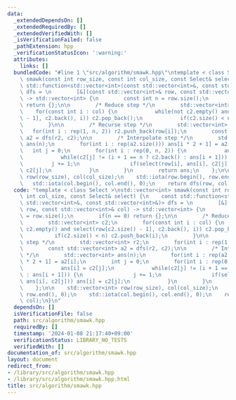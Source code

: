 ```yaml
---
data:
  _extendedDependsOn: []
  _extendedRequiredBy: []
  _extendedVerifiedWith: []
  _isVerificationFailed: false
  _pathExtension: hpp
  _verificationStatusIcon: ':warning:'
  attributes:
    links: []
  bundledCode: "#line 1 \"src/algorithm/smawk.hpp\"\ntemplate < class Select >\nstd::vector<int>\
    \ smawk(const int row_size, const int col_size, const Select& select) {\n    const\
    \ std::function<std::vector<int>(const std::vector<int>&, const std::vector<int>&)>\
    \ dfs = \n        [&](const std::vector<int>& row, const std::vector<int>& col)\
    \ -> std::vector<int> {\n        const int n = row.size();\n        if(n == 0)\
    \ return {};\n\n        /* Reduce step */\n        std::vector<int> c2;\n    \
    \    for(const int i : col) {\n            while(not c2.empty() and select(row[c2.size()\
    \ - 1], c2.back(), i)) c2.pop_back();\n            if(c2.size() < n) c2.push_back(i);\n\
    \        }\n\n        /* Recurse step */\n        std::vector<int> r2;\n     \
    \   for(int i : rep(1, n, 2)) r2.push_back(row[i]);\n        const std::vector<int>\
    \ a2 = dfs(r2, c2);\n\n        /* Interpolate step */\n        std::vector<int>\
    \ ans(n);\n        for(int i : rep(a2.size())) ans[i * 2 + 1] = a2[i];\n     \
    \   int j = 0;\n        for(int i : rep(0, n, 2)) {\n            ans[i] = c2[j];\n\
    \            while(c2[j] != (i + 1 == n ? c2.back() : ans[i + 1])) {\n       \
    \         j += 1;\n                if(select(row[i], ans[i], c2[j])) ans[i] =\
    \ c2[j];\n            }\n        }\n        return ans;\n    };\n\n    std::vector<int>\
    \ row(row_size), col(col_size);\n    std::iota(row.begin(), row.end(), 0);\n \
    \   std::iota(col.begin(), col.end(), 0);\n    return dfs(row, col);\n}\n"
  code: "template < class Select >\nstd::vector<int> smawk(const int row_size, const\
    \ int col_size, const Select& select) {\n    const std::function<std::vector<int>(const\
    \ std::vector<int>&, const std::vector<int>&)> dfs = \n        [&](const std::vector<int>&\
    \ row, const std::vector<int>& col) -> std::vector<int> {\n        const int n\
    \ = row.size();\n        if(n == 0) return {};\n\n        /* Reduce step */\n\
    \        std::vector<int> c2;\n        for(const int i : col) {\n            while(not\
    \ c2.empty() and select(row[c2.size() - 1], c2.back(), i)) c2.pop_back();\n  \
    \          if(c2.size() < n) c2.push_back(i);\n        }\n\n        /* Recurse\
    \ step */\n        std::vector<int> r2;\n        for(int i : rep(1, n, 2)) r2.push_back(row[i]);\n\
    \        const std::vector<int> a2 = dfs(r2, c2);\n\n        /* Interpolate step\
    \ */\n        std::vector<int> ans(n);\n        for(int i : rep(a2.size())) ans[i\
    \ * 2 + 1] = a2[i];\n        int j = 0;\n        for(int i : rep(0, n, 2)) {\n\
    \            ans[i] = c2[j];\n            while(c2[j] != (i + 1 == n ? c2.back()\
    \ : ans[i + 1])) {\n                j += 1;\n                if(select(row[i],\
    \ ans[i], c2[j])) ans[i] = c2[j];\n            }\n        }\n        return ans;\n\
    \    };\n\n    std::vector<int> row(row_size), col(col_size);\n    std::iota(row.begin(),\
    \ row.end(), 0);\n    std::iota(col.begin(), col.end(), 0);\n    return dfs(row,\
    \ col);\n}\n"
  dependsOn: []
  isVerificationFile: false
  path: src/algorithm/smawk.hpp
  requiredBy: []
  timestamp: '2024-01-08 21:17:40+09:00'
  verificationStatus: LIBRARY_NO_TESTS
  verifiedWith: []
documentation_of: src/algorithm/smawk.hpp
layout: document
redirect_from:
- /library/src/algorithm/smawk.hpp
- /library/src/algorithm/smawk.hpp.html
title: src/algorithm/smawk.hpp
---
```

